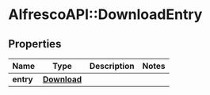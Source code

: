 # AlfrescoAPI::DownloadEntry

## Properties
Name | Type | Description | Notes
------------ | ------------- | ------------- | -------------
**entry** | [**Download**](Download.md) |  | 


